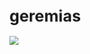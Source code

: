 # geremias
![](https://encrypted-tbn0.gstatic.com/images?q=tbn:ANd9GcSVBzoGEU8M_YOfRyfydGm72P2geBvULJ59vA&usqp=CAU)
